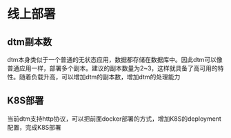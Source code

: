# 线上部署

## dtm副本数

dtm本身类似于一个普通的无状态应用，数据都存储在数据库中。因此dtm可以像普通应用一样，部署多个副本。建议的副本数量为2~3，这样就具备了高可用的特性。随着负载升高，可以增加dtm的副本数，增加dtm的处理能力

## K8S部署

当前dtm支持http协议，可以把前面docker部署的方式，增加K8S的deployment配置，完成K8S部署
